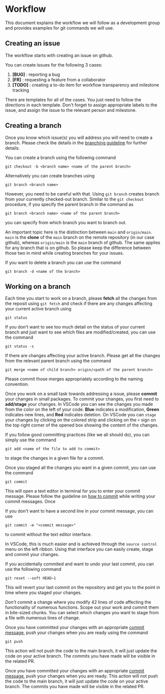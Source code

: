 # Workflow

This document explains the workflow we will follow as a development group and provides examples for git commands we will use.

## Creating an issue

The workflow starts with creating an issue on github.

You can create issues for the following 3 cases:

1. **[BUG]** : reporting a bug
2. **[FR]** : requesting a feature from a collaborator
3. **[TODO]** : creating a to-do item for workflow transparency and milestone tracking 

There are templates for all of the cases. You just need to follow the directions in each template. Don't forget to assign appropriate labels to the issue, and assign the issue to the relevant person and milestone. 

## Creating a branch

Once you know which issue(s) you will address you will need to create a branch. Please check the details in the [branching guideline](https://github.com/PinguDevTeam/ICF-MI-framework/formats/branching.md) for further details.

You can create a branch using the following command

`git checkout -b <branch name> <name of the parent branch>`

Alternatively you can create branches using

`git branch <branch name>`

However, you need to be careful with that. Using `git branch` creates branch from your currently checked-out branch. Similar to the `git checkout` procedure, if you specify the parent branch in the command as

`git branch <branch name> <name of the parent branch>`

you can specify from which branch you want to branch out.

An important topic here is the distinction between `main` and `origin/main`. `main` is the **clone** of the `main` branch on the remote repository (in our case github), whereas `origin/main` is the `main` branch of github. The same applies for any branch that is on github. So please keep the difference between those two in mind while creating branches for your issues.

If you want to delete a branch you can use the command

`git branch -d <name of the branch>`

## Working on a branch

Each time you start to work on a branch, please **fetch** all the changes from the reposit using `git fetch` and check if there are any changes affecting your current active branch using 

`git status`

If you don't want to see too much detail on the status of your current branch and just want to see which files are modified/created, you can use the command 

`git status -s`

If there are changes affecting your active branch. Please get all the changes from the relevant parent branch using the command

```git merge <name of child branch> origin/<path of the parent branch>```

Please commit those merges appropriately according to the naming convention. 

Once you work on a small task towards addressing a issue, please **commit** your changes in small packages. To commit your changes, you first need to **add/stage** your changes. In VSCode you can see the changes you made from the color on the left of your code. **Blue** indicates a modification, **Green** indicates new lines, and **Red** indicates deletion. On VSCode you can `stage` your changes by clicking on the colored strip and clicking on the `+` sign on the top right corner of the opened box showing the content of the changes.

If you follow good committing practices (like we all should do), you can simply use the command

`git add <name of the file to add to commit>`

to stage the changes in a given file for a commit.

Once you staged all the changes you want in a given commit, you can use the command

`git commit`

This will open a text editor in terminal for you to enter your commit message. Please follow the guideline on [how to commit](https://github.com/PinguDevTeam/ICF-MI-framework/formats/commits.md) while writing your commit messages. Once 

If you don't want to have a second line in your commit message, you can use

`git commit -m "<commit message>"`

to commit without the text editor interface.

In VSCode, this is much easier and is achieved through the `source control` menu on the left ribbon. Using that interface you can easily create, stage and commit your changes.

If you accidentally commited and want to undo your last commit, you can use the following command

`git reset --soft HEAD~1`

This will revert your last commit on the repository and get you to the point in time where you staged your changes. 

*Don't* commit a change where you modify 42 lines of code affecting the functionality of numerous functions. Scope out your work and commit them in bite-sized chunks. You can select which changes you want to stage from a file with numerous lines of change.


Once you have committed your changes with an appropriate [commit message](https://github.com/PinguDevTeam/ICF-MI-framework/formats/commits.md), push your changes when you are ready using the command

`git push`

This action will not push the code to the main branch, it will just update the code on your active branch. The commits you have made will be visible in the related PR.

Once you have committed your changes with an appropriate [commit message](https://github.com/PinguDevTeam/ICF-MI-framework/blob/91ffb3dd783ecc1843eb7a1314276d4ef1636d69/formats/commits.md), push your changes when you are ready. This action will not push the code to the main branch, it will just update the code on your active branch. The commits you have made will be visible in the related PR.